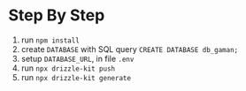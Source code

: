 # Step By Step
1. run `npm install`
2. create `DATABASE` with SQL query `CREATE DATABASE db_gaman;`
3. setup `DATABASE_URL`, in file `.env`
4. run `npx drizzle-kit push`
5. run `npx drizzle-kit generate`